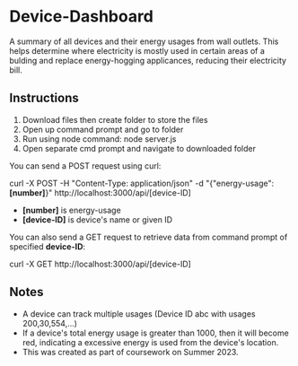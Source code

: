 # Device-Dashboard

A summary of all devices and their energy usages from wall outlets. This helps determine where electricity is mostly used in certain areas of a bulding and replace energy-hogging applicances, reducing their electricity bill.

## Instructions
1. Download files then create folder to store the files 
2. Open up command prompt and go to folder
3. Run using node command: node server.js
4. Open separate cmd prompt and navigate to downloaded folder

You can send a POST request using curl:

curl -X POST -H "Content-Type: application/json" -d "{\"energy-usage\": **[number]**}" http://localhost:3000/api/[device-ID]

- **[number]** is energy-usage
- **[device-ID]** is device's name or given ID

You can also send a GET request to retrieve data from command prompt of specified **device-ID**:

curl -X GET http://localhost:3000/api/[device-ID]

## Notes
- A device can track multiple usages (Device ID abc with usages 200,30,554,...)
- If a device's total energy usage is greater than 1000, then it will become red, indicating a excessive energy is used from the device's location.
- This was created as part of coursework on Summer 2023.
